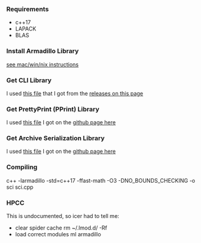 ### Requirements
* c++17
* LAPACK
* BLAS

### Install Armadillo Library
[see mac/win/nix instructions](https://solarianprogrammer.com/2017/03/24/getting-started-armadillo-cpp-linear-algebra-windows-mac-linux/)

### Get CLI Library
I used [this file](https://github.com/CLIUtils/CLI11/releases/download/v1.8.0/CLI11.hpp) that I got from the [releases on this page](https://github.com/CLIUtils/CLI11/releases)

### Get PrettyPrint (PPrint) Library
I used [this file](https://raw.githubusercontent.com/p-ranav/pprint/master/include/pprint.hpp) I got on the [github page here](https://github.com/p-ranav/pprint)

### Get Archive Serialization Library
I used [this file](https://raw.githubusercontent.com/voidah/archive/master/archive.h) I got on the [github page here](https://github.com/voidah/archive)

### Compiling
c++ -larmadillo -std=c++17 -ffast-math -O3 -DNO_BOUNDS_CHECKING -o sci sci.cpp

### HPCC
This is undocumented, so icer had to tell me:
* clear spider cache
rm ~/.lmod.d/ -Rf
* load correct modules
ml armadillo


